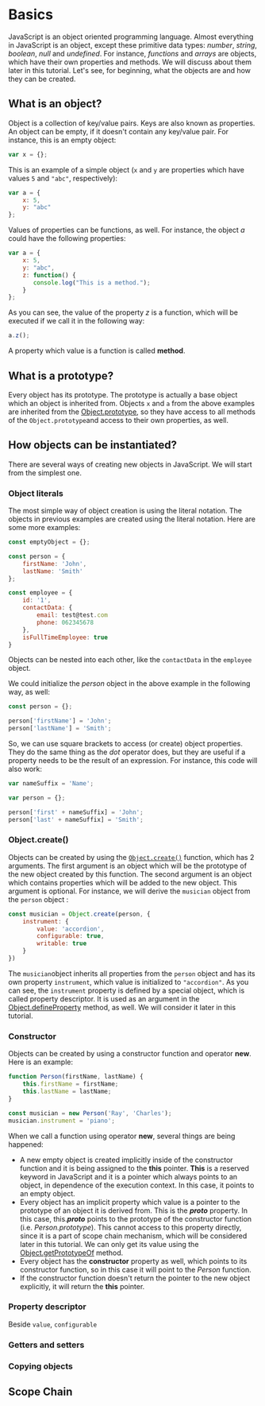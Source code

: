 # Basics

JavaScript is an object oriented programming language. Almost everything in JavaScript is an object, except these primitive data types: *number*, *string*, *boolean*, *null* and *undefined*. For instance, *functions* and *arrays* are objects, which have their own properties and methods. We will discuss about them later in this tutorial. Let's see, for beginning, what the objects are and how they can be created.

## What is an object?

Object is a collection of key/value pairs. Keys are also known as properties. An object can be empty, if it doesn't contain any key/value pair. For instance, this is an empty object:

``` JavaScript
var x = {};
```

This is an example of a simple object (`x` and `y` are properties which have values `5` and `"abc"`, respectively):
``` JavaScript
var a = {
    x: 5,
    y: "abc"
};
```

Values of properties can be functions, as well. For instance, the object *a* could have the following properties: 

``` JavaScript
var a = {
    x: 5,
    y: "abc",
    z: function() {
       console.log("This is a method.");
    }
};
```

As you can see, the value of the property *z* is a function, which will be executed if we call it in the following way:
```JavaScript
a.z();
```

A property which value is a function is called **method**.

## What is a prototype?
Every object has its prototype. The prototype is actually a base object which an object is inherited from. Objects `x` and `a` from the above examples are inherited from the [Object.prototype](https://developer.mozilla.org/en-US/docs/Web/JavaScript/Reference/Global_Objects/Object/prototype), so they have access to all methods of the `Object.prototype`and access to their own properties, as well.

## How objects can be instantiated?

There are several ways of creating new objects in JavaScript. We will start from the simplest one.

### Object literals

The most simple way of object creation is using the literal notation. The objects in previous examples are created using the literal notation. Here are some more examples:

```JavaScript
const emptyObject = {};

const person = {
    firstName: 'John',
    lastName: 'Smith'
};

const employee = {
    id: '1',
    contactData: {
        email: test@test.com
        phone: 062345678
    },
    isFullTimeEmployee: true
}
```

Objects can be nested into each other, like the `contactData` in the `employee` object.

We could initialize the *person* object in the above example in the following way, as well:
```JavaScript
const person = {};

person['firstName'] = 'John';
person['lastName'] = 'Smith';
```

So, we can use square brackets to access (or create) object properties. They do the same thing as the *dot* operator does, but they are useful if a property needs to be the result of an expression. For instance, this code will also work:

```JavaScript
var nameSuffix = 'Name';

var person = {};

person['first' + nameSuffix] = 'John';
person['last' + nameSuffix] = 'Smith';
```

### Object.create()

Objects can be created by using the [`Object.create()`](https://developer.mozilla.org/en-US/docs/Web/JavaScript/Reference/Global_Objects/Object/create) function, which has 2 arguments. The first argument is an object which will be the prototype of the new object created by this function. The second argument is an object which contains properties which will be added to the new object. This argument is optional. For instance, we will derive the `musician` object from the `person` object :
``` JavaScript
const musician = Object.create(person, {
    instrument: {
        value: 'accordion',
        configurable: true,
        writable: true
    }
})
```
The `musician`object inherits all properties from the `person` object and has its own property `instrument`, which value is initialized to `"accordion"`. As you can see, the `instrument` property is defined by a special object, which is called property descriptor. It is used as an argument in the [Object.defineProperty](https://developer.mozilla.org/en-US/docs/Web/JavaScript/Reference/Global_Objects/Object/defineProperty) method, as well. We will consider it later in this tutorial.

### Constructor

Objects can be created by using a constructor function and operator **new**. Here is an example:
``` JavaScript
function Person(firstName, lastName) {
    this.firstName = firstName;
    this.lastName = lastName;
}

const musician = new Person('Ray', 'Charles');
musician.instrument = 'piano';
```

When we call a function using operator **new**, several things are being happened:
- A new empty object is created implicitly inside of the constructor function and it is being assigned to the **this** pointer. **This** is a reserved keyword in JavaScript and it is a pointer which always points to an object, in dependence of the execution context. In this case, it points to an empty object.
- Every object has an implicit property which value is a pointer to the prototype of an object it is derived from. This is the *__*proto*__* property. In this case, this.*__*proto*__* points to the prototype of the constructor function (i.e. *Person.prototype*). This cannot access to this property directly, since it is a part of scope chain mechanism, which will be considered later in this tutorial. We can only get its value using the [Object.getPrototypeOf](https://developer.mozilla.org/en-US/docs/Web/JavaScript/Reference/Global_Objects/Object/getPrototypeOf) method.
- Every object has the **constructor** property as well, which points to its constructor function, so in this case it will point to the *Person* function.
- If the constructor function doesn't return the pointer to the new object explicitly, it will return the **this** pointer.

### Property descriptor

Beside `value`, `configurable`

### Getters and setters

### Copying objects

## Scope Chain